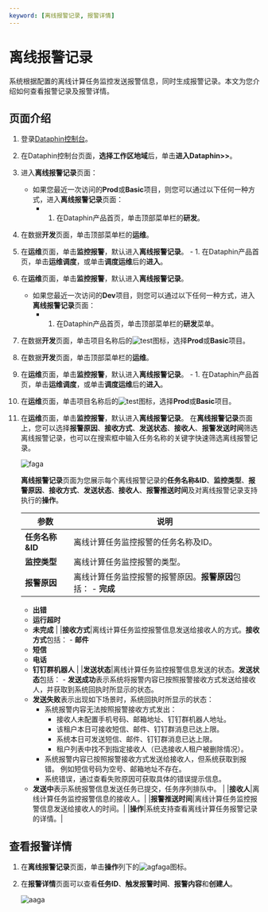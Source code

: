 ```yaml
---
keyword: [离线报警记录, 报警详情]
---
```


# 离线报警记录

系统根据配置的离线计算任务监控发送报警信息，同时生成报警记录。本文为您介绍如何查看报警记录及报警详情。

## 页面介绍

1.  登录[Dataphin控制台](https://dataphin.console.aliyun.com/workingArea)。
2.  在Dataphin控制台页面，**选择工作区地域**后，单击**进入Dataphin\>\>**。
3.  进入**离线报警记录**页面：

    -   如果您最近一次访问的**Prod**或**Basic**项目，则您可以通过以下任何一种方式，进入**离线报警记录**页面：
        -   1.  在Dataphin产品首页，单击顶部菜单栏的**研发**。
2.  在数据**开发**页面，单击顶部菜单栏的**运维**。
3.  在**运维**页面，单击**监控报警**，默认进入**离线报警记录**。
        -   1.  在Dataphin产品首页，单击**运维调度**，或单击**调度运维**后的**进入**。
2.  在**运维**页面，单击**监控报警**，默认进入**离线报警记录**。
    -   如果您最近一次访问的**Dev**项目，则您可以通过以下任何一种方式，进入**离线报警记录**页面：
        -   1.  在Dataphin产品首页，单击顶部菜单栏的**研发**菜单。
2.  在数据**开发**页面，单击项目名称后的![test](https://static-aliyun-doc.oss-accelerate.aliyuncs.com/assets/img/zh-CN/2111987951/p104052.png)图标，选择**Prod**或**Basic**项目。
3.  在数据**开发**页面，单击顶部菜单栏的**运维**。
4.  在**运维**页面，单击**监控报警**，默认进入**离线报警记录**。
        -   1.  在Dataphin产品首页，单击**运维调度**，或单击**调度运维**后的**进入**。
2.  在**运维**页面，单击项目名称后的![test](https://static-aliyun-doc.oss-accelerate.aliyuncs.com/assets/img/zh-CN/2111987951/p104052.png)图标，选择**Prod**或**Basic**项目。
3.  在**运维**页面，单击**监控报警**，默认进入**离线报警记录**。
    在**离线报警记录**页面上，您可以选择**报警原因**、**接收方式**、**发送状态**、**接收人**、**报警发送时间**筛选离线报警记录，也可以在搜索框中输入任务名称的关键字快速筛选离线报警记录。

    ![faga](https://static-aliyun-doc.oss-accelerate.aliyuncs.com/assets/img/zh-CN/6011987951/p81691.png)

    **离线报警记录**页面为您展示每个离线报警记录的**任务名称&ID**、**监控类型**、**报警原因**、**接收方式**、**发送状态**、**接收人**、**报警推送时间**及对离线报警记录支持执行的**操作**。

    |参数|说明|
    |--|--|
    |**任务名称&ID**|离线计算任务监控报警的任务名称及ID。|
    |**监控类型**|离线计算任务监控报警的类型。|
    |**报警原因**|离线计算任务监控报警的报警原因。**报警原因**包括：     -   **完成**
    -   **出错**
    -   **运行超时**
    -   **未完成** |
    |**接收方式**|离线计算任务监控报警信息发送给接收人的方式。**接收方式**包括：     -   **邮件**
    -   **短信**
    -   **电话**
    -   **钉钉群机器人** |
    |**发送状态**|离线计算任务监控报警信息发送的状态。**发送状态**包括：     -   **发送成功**表示系统将报警内容已按照报警接收方式发送给接收人，并获取到系统回执时所显示的状态。
    -   **发送失败**表示出现如下场景时，系统回执时所显示的状态：
        -   系统报警内容无法按照报警接收方式发出：
            -   接收人未配置手机号码、邮箱地址、钉钉群机器人地址。
            -   该租户本日可接收短信、邮件、钉钉群消息已达上限。
            -   系统本日可发送短信、邮件、钉钉群消息已达上限。
            -   租户列表中找不到指定接收人（已选接收人租户被删除情况）。
        -   系统报警内容已按照报警接收方式发送给接收人，但系统获取到报错。 例如短信号码为空号、邮箱地址不存在。
        -   系统错误，通过查看失败原因可获取具体的错误提示信息。
    -   **发送中**表示系统报警信息发送任务已提交，任务序列排队中。 |
    |**接收人**|离线计算任务监控报警信息的接收人。|
    |**报警推送时间**|离线计算任务监控报警信息发送给接收人的时间。|
    |**操作**|系统支持查看离线计算任务报警记录的详情。|


## 查看报警详情

1.  在**离线报警记录**页面，单击**操作**列下的![agfaga](https://static-aliyun-doc.oss-accelerate.aliyuncs.com/assets/img/zh-CN/6011987951/p81704.png)图标。
2.  在**报警详情**页面可以查看**任务ID**、**触发报警时间**、**报警内容**和**创建人**。

    ![aaga](https://static-aliyun-doc.oss-accelerate.aliyuncs.com/assets/img/zh-CN/6011987951/p82327.png)



